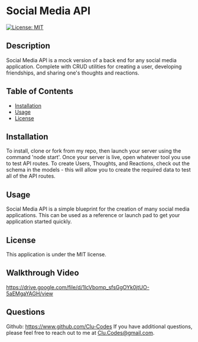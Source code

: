 # Social Media API 
[![License: MIT](https://img.shields.io/badge/License-MIT-yellow.svg)](https://opensource.org/licenses/MIT)

## Description
Social Media API is a mock version of a back end for any social media application. Complete with CRUD utilities for creating a user, developing friendships, and sharing one's thoughts and reactions. 

## Table of Contents
- [Installation](#Installation)
- [Usage](#Usage)
- [License](#License)


## Installation
To install, clone or fork from my repo, then launch your server using the command 'node start'. Once your server is live, open whatever tool you use to test API routes. To create Users, Thoughts, and Reactions, check out the schema in the models - this will allow you to create the required data to test all of the API routes. 

## Usage
Social Media API is a simple blueprint for the creation of many social media applications. This can be used as a reference or launch pad to get your application started quickly.

## License
This application is under the MIT license.

## Walkthrough Video
https://drive.google.com/file/d/1lcVbomp_sfsGgOYk0jtUO-5aEMgaYAGH/view

## Questions
Github: https://www.github.com/Clu-Codes
If you have additional questions, please feel free to reach out to me at Clu.Codes@gmail.com.